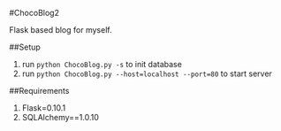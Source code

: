 #ChocoBlog2

Flask based blog for myself.

##Setup

1. run ```python ChocoBlog.py -s``` to init database
2. run ```python ChocoBlog.py --host=localhost --port=80``` to start server

##Requirements


1. Flask=0.10.1
2. SQLAlchemy==1.0.10



